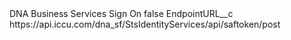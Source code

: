 <?xml version="1.0" encoding="UTF-8"?>
<CustomMetadata xmlns="http://soap.sforce.com/2006/04/metadata" xmlns:xsi="http://www.w3.org/2001/XMLSchema-instance" xmlns:xsd="http://www.w3.org/2001/XMLSchema">
    <label>DNA Business Services Sign On</label>
    <protected>false</protected>
    <values>
        <field>EndpointURL__c</field>
        <value xsi:type="xsd:string">https://api.iccu.com/dna_sf/StsIdentityServices/api/saftoken/post</value>
    </values>
</CustomMetadata>
